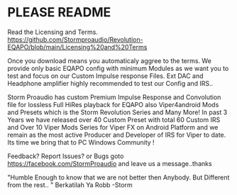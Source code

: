 # PLEASE README 
Read the Licensing and Terms. 
https://github.com/Stormproaudio/Revolution-EQAPO/blob/main/Licensing%20and%20Terms

Once you download means you automaticaly aggree to the terms.
We provide only basic EQAPO config with minimum Modules as we want you to test
and focus on our Custom Impulse response Files. Ext DAC and Headphone amplifier
highly recommended to test our Config and IRS..

Storm Proaudio has custom Premium Impulse Response and Convolution file for lossless Full 
HiRes playback for EQAPO also Viper4android Mods and Presets which is the Storm Revolution Series
and Many More! In past 3 Years we have released over 40 Custom Preset with total 60 Custom IRS and
Over 10 Viper Mods Series for Viper FX on Android Platform and we remain as the most active Producer
and Developer of IRS for Viper to date. Its time we bring that to PC Windows Community !

Feedback? Report Issues? or Bugs goto https://facebook.com/StormProaudio and leave us a message..thanks

"Humble Enough to know that we are not better then Anybody. But Different from the rest.. "
Berkatilah Ya Robb -Storm
